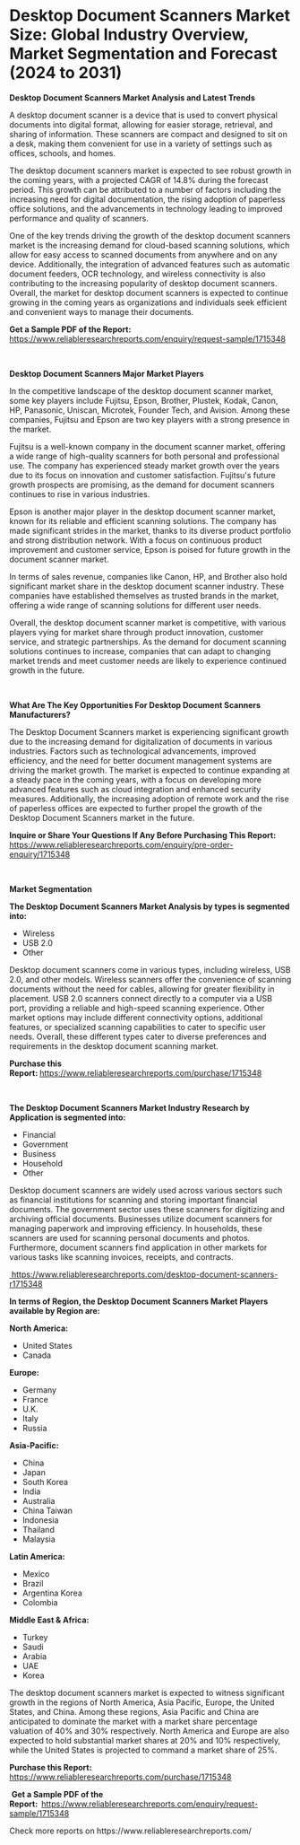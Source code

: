 <p><h1>Desktop Document Scanners Market Size: Global Industry Overview, Market Segmentation and Forecast (2024 to 2031)</h1></p><p><strong>Desktop Document Scanners Market Analysis and Latest Trends</strong></p>
<p><p>A desktop document scanner is a device that is used to convert physical documents into digital format, allowing for easier storage, retrieval, and sharing of information. These scanners are compact and designed to sit on a desk, making them convenient for use in a variety of settings such as offices, schools, and homes.</p><p>The desktop document scanners market is expected to see robust growth in the coming years, with a projected CAGR of 14.8% during the forecast period. This growth can be attributed to a number of factors including the increasing need for digital documentation, the rising adoption of paperless office solutions, and the advancements in technology leading to improved performance and quality of scanners.</p><p>One of the key trends driving the growth of the desktop document scanners market is the increasing demand for cloud-based scanning solutions, which allow for easy access to scanned documents from anywhere and on any device. Additionally, the integration of advanced features such as automatic document feeders, OCR technology, and wireless connectivity is also contributing to the increasing popularity of desktop document scanners. Overall, the market for desktop document scanners is expected to continue growing in the coming years as organizations and individuals seek efficient and convenient ways to manage their documents.</p></p>
<p><strong>Get a Sample PDF of the Report:&nbsp;</strong> <a href="https://www.reliableresearchreports.com/enquiry/request-sample/1715348">https://www.reliableresearchreports.com/enquiry/request-sample/1715348</a></p>
<p>&nbsp;</p>
<p><strong>Desktop Document Scanners Major Market Players</strong></p>
<p><p>In the competitive landscape of the desktop document scanner market, some key players include Fujitsu, Epson, Brother, Plustek, Kodak, Canon, HP, Panasonic, Uniscan, Microtek, Founder Tech, and Avision. Among these companies, Fujitsu and Epson are two key players with a strong presence in the market.</p><p>Fujitsu is a well-known company in the document scanner market, offering a wide range of high-quality scanners for both personal and professional use. The company has experienced steady market growth over the years due to its focus on innovation and customer satisfaction. Fujitsu's future growth prospects are promising, as the demand for document scanners continues to rise in various industries.</p><p>Epson is another major player in the desktop document scanner market, known for its reliable and efficient scanning solutions. The company has made significant strides in the market, thanks to its diverse product portfolio and strong distribution network. With a focus on continuous product improvement and customer service, Epson is poised for future growth in the document scanner market.</p><p>In terms of sales revenue, companies like Canon, HP, and Brother also hold significant market share in the desktop document scanner industry. These companies have established themselves as trusted brands in the market, offering a wide range of scanning solutions for different user needs.</p><p>Overall, the desktop document scanner market is competitive, with various players vying for market share through product innovation, customer service, and strategic partnerships. As the demand for document scanning solutions continues to increase, companies that can adapt to changing market trends and meet customer needs are likely to experience continued growth in the future.</p></p>
<p>&nbsp;</p>
<p><strong>What Are The Key Opportunities For Desktop Document Scanners Manufacturers?</strong></p>
<p><p>The Desktop Document Scanners market is experiencing significant growth due to the increasing demand for digitalization of documents in various industries. Factors such as technological advancements, improved efficiency, and the need for better document management systems are driving the market growth. The market is expected to continue expanding at a steady pace in the coming years, with a focus on developing more advanced features such as cloud integration and enhanced security measures. Additionally, the increasing adoption of remote work and the rise of paperless offices are expected to further propel the growth of the Desktop Document Scanners market in the future.</p></p>
<p><strong>Inquire or Share Your Questions If Any Before Purchasing This Report:</strong> <a href="https://www.reliableresearchreports.com/enquiry/pre-order-enquiry/1715348">https://www.reliableresearchreports.com/enquiry/pre-order-enquiry/1715348</a></p>
<p>&nbsp;</p>
<p><strong>Market Segmentation</strong></p>
<p><strong>The Desktop Document Scanners Market Analysis by types is segmented into:</strong></p>
<p><ul><li>Wireless</li><li>USB 2.0</li><li>Other</li></ul></p>
<p><p>Desktop document scanners come in various types, including wireless, USB 2.0, and other models. Wireless scanners offer the convenience of scanning documents without the need for cables, allowing for greater flexibility in placement. USB 2.0 scanners connect directly to a computer via a USB port, providing a reliable and high-speed scanning experience. Other market options may include different connectivity options, additional features, or specialized scanning capabilities to cater to specific user needs. Overall, these different types cater to diverse preferences and requirements in the desktop document scanning market.</p></p>
<p><strong>Purchase this Report:&nbsp;</strong><a href="https://www.reliableresearchreports.com/purchase/1715348">https://www.reliableresearchreports.com/purchase/1715348</a></p>
<p>&nbsp;</p>
<p><strong>The Desktop Document Scanners Market Industry Research by Application is segmented into:</strong></p>
<p><ul><li>Financial</li><li>Government</li><li>Business</li><li>Household</li><li>Other</li></ul></p>
<p><p>Desktop document scanners are widely used across various sectors such as financial institutions for scanning and storing important financial documents. The government sector uses these scanners for digitizing and archiving official documents. Businesses utilize document scanners for managing paperwork and improving efficiency. In households, these scanners are used for scanning personal documents and photos. Furthermore, document scanners find application in other markets for various tasks like scanning invoices, receipts, and contracts.</p></p>
<p><a href="https://www.reliableresearchreports.com/desktop-document-scanners-r1715348">&nbsp;https://www.reliableresearchreports.com/desktop-document-scanners-r1715348</a></p>
<p><strong>In terms of Region, the Desktop Document Scanners Market Players available by Region are:</strong></p>
<p>
    <p> <strong> North America: </strong>
        <ul>
            <li>United States</li>
            <li>Canada</li>
        </ul>
        </p> 
    <p> <strong> Europe: </strong>
        <ul>
            <li>Germany</li>
            <li>France</li>
            <li>U.K.</li>
            <li>Italy</li>
            <li>Russia</li>
        </ul>
        </p> 
    <p> <strong> Asia-Pacific: </strong>
        <ul>
            <li>China</li>
            <li>Japan</li>
            <li>South Korea</li>
            <li>India</li>
            <li>Australia</li>
            <li>China Taiwan</li>
            <li>Indonesia</li>
            <li>Thailand</li>
            <li>Malaysia</li>
        </ul>
        </p> 
    <p> <strong> Latin America: </strong>
        <ul>
            <li>Mexico</li>
            <li>Brazil</li>
            <li>Argentina Korea</li>
            <li>Colombia</li>
        </ul>
        </p> 
    <p> <strong> Middle East & Africa: </strong>
        <ul>
            <li>Turkey</li>
            <li>Saudi</li>
            <li>Arabia</li>
            <li>UAE</li>
            <li>Korea</li>
        </ul>
    </p>
    </p>
<p><p>The desktop document scanners market is expected to witness significant growth in the regions of North America, Asia Pacific, Europe, the United States, and China. Among these regions, Asia Pacific and China are anticipated to dominate the market with a market share percentage valuation of 40% and 30% respectively. North America and Europe are also expected to hold substantial market shares at 20% and 10% respectively, while the United States is projected to command a market share of 25%.</p></p>
<p><strong>Purchase this Report: </strong><a href="https://www.reliableresearchreports.com/purchase/1715348">https://www.reliableresearchreports.com/purchase/1715348</a></p>
<p>&nbsp;<strong>Get a Sample PDF of the Report:&nbsp;&nbsp;</strong><a href="https://www.reliableresearchreports.com/enquiry/request-sample/1715348">https://www.reliableresearchreports.com/enquiry/request-sample/1715348</a></p>
<p><strong></strong></p>
<p>Check more reports on https://www.reliableresearchreports.com/</p>